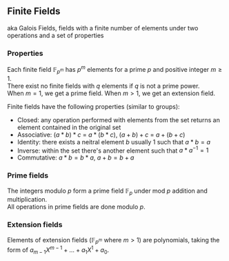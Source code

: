 Finite Fields
-
aka Galois Fields, fields with a finite number of elements under two operations and a set of properties  

### Properties
Each finite field $\mathbb{F}_{p^m}$ has $p^m$ elements for a prime $p$ and positive integer $m \ge 1$.  
There exist no finite fields with $q$ elements if $q$ is not a prime power.  
When $m = 1$, we get a prime field. When $m > 1$, we get an extension field.  

Finite fields have the following properties (similar to groups):  
- Closed: any operation performed with elements from the set returns an element contained in the original set
- Associative: $(a * b) * c$ = $a * (b * c)$, $(a + b) + c$ = $a + (b + c)$
- Identity: there exists a neitral element $b$ usually 1 such that $a * b = a$
- Inverse: within the set there's another element such that $a * a^{-1} = 1$
- Commutative: $a * b = b * a$, $a + b = b + a$

### Prime fields
The integers modulo $p$ form a prime field $\mathbb{F}_{p}$ under mod $p$ addition and multiplication.  
All operations in prime fields are done modulo $p$.  

### Extension fields
Elements of extension fields ($\mathbb{F}_{p^m}$ where $m > 1$) are polynomials, taking the form of $a _{m-1}X^{m-1} + \text{...} + a_1X^1 + a_0$.
